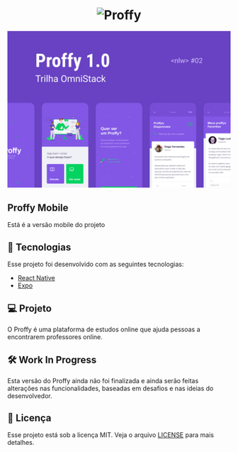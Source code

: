 <h1 align="center">
    <img alt="Proffy" title="Proffy" src="https://github.com/rocketseat-education/nlw-02-omnistack/raw/master/.github/logo.svg" />
</h1>

<img alt="Proffy Mobile" title="Proffy Mobile" src="https://github.com/Drarkors/Proffy-Mobile/blob/master/Proffy%20Mobile.png?raw=true" />

## Proffy Mobile
Está é a versão mobile do projeto

## 🚀 Tecnologias

Esse projeto foi desenvolvido com as seguintes tecnologias:

- [React Native](https://facebook.github.io/react-native/)
- [Expo](https://expo.io/)

## 💻 Projeto

O Proffy é uma plataforma de estudos online que ajuda pessoas a encontrarem professores online.

## 🛠 Work In Progress
Esta versão do Proffy ainda não foi finalizada e ainda serão feitas alterações nas funcionalidades, baseadas em desafios e nas ideias do desenvolvedor.

## :memo: Licença

Esse projeto está sob a licença MIT. Veja o arquivo [LICENSE](LICENSE) para mais detalhes.
